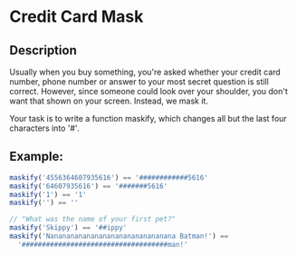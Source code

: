 # Credit Card Mask

## Description

Usually when you buy something, you're asked whether your credit card number, phone number or answer to your most secret question is still correct. However, since someone could look over your shoulder, you don't want that shown on your screen. Instead, we mask it.

Your task is to write a function maskify, which changes all but the last four characters into '#'.

## Example:

```js
maskify('4556364607935616') == '############5616'
maskify('64607935616') == '#######5616'
maskify('1') == '1'
maskify('') == ''

// "What was the name of your first pet?"
maskify('Skippy') == '##ippy'
maskify('Nananananananananananananananana Batman!') ==
  '####################################man!'
```
